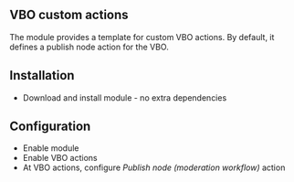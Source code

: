VBO custom actions
-------

The module provides a template for custom VBO actions.
By default, it defines a publish node action for the VBO.

Installation
------------
* Download and install module - no extra dependencies

Configuration
-------------

* Enable module
* Enable VBO actions
* At VBO actions, configure _Publish node (moderation workflow)_ action
